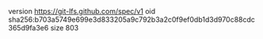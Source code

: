 version https://git-lfs.github.com/spec/v1
oid sha256:b703a5749e699e3d833205a9c792b3a2c0f9ef0db1d3d970c88cdc365d9fa3e6
size 803
